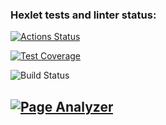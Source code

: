 ### Hexlet tests and linter status:

[![Actions Status](https://github.com/areldin8/java-project-72/actions/workflows/hexlet-check.yml/badge.svg)](https://github.com/areldin8/java-project-72/actions)

[![Test Coverage](https://api.codeclimate.com/v1/badges/dfcfa1c8703f661f3c7f/test_coverage)](https://codeclimate.com/github/areldin8/java-project-72/test_coverage)

![Build Status](https://github.com/areldin8/java-project-72/actions/workflows/build.yml/badge.svg)

## **[![Page Analyzer](https://java-project-72-f4b2.onrender.com)](https://java-project-72-f4b2.onrender.com)**
